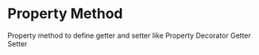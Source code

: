 # Property Method

Property method to define getter and setter like Property Decorator Getter Setter
